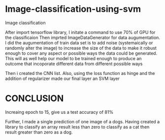 # Image-classification-using-svm
Image classification

After import tensorflow library, I initate a command to use 70% of GPU for the classificaion 
Then imprted ImageDataGenerator for data augumentation. I did the augumentation of train data set is to add noise (systemaically or randomly alter the image) to increase the size of the data to make it robust enough to cover any aspect or possible ways the data could be generated. This will as well help our model to be trained enough to produce an outcome that incoporate different data from different possible ways


Then i created the CNN list. Also, using the loss function as hinge and the addition of regularizer made our final layer an SVM layer 

# CONCLUSION
Increaing epoch to 15, give us a test accuracy of 81% 


Further, I made a single prediction of one image of a dogs. Having created a library to classify an array result less than zero to classify as a cat then result greater than zero as a dog. 


